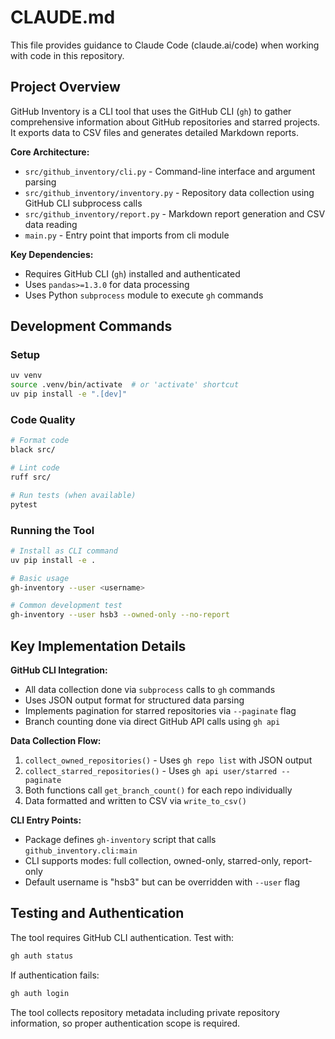 # CLAUDE.md

This file provides guidance to Claude Code (claude.ai/code) when working with code in this repository.

## Project Overview

GitHub Inventory is a CLI tool that uses the GitHub CLI (`gh`) to gather comprehensive information about GitHub repositories and starred projects. It exports data to CSV files and generates detailed Markdown reports.

**Core Architecture:**
- `src/github_inventory/cli.py` - Command-line interface and argument parsing
- `src/github_inventory/inventory.py` - Repository data collection using GitHub CLI subprocess calls
- `src/github_inventory/report.py` - Markdown report generation and CSV data reading
- `main.py` - Entry point that imports from cli module

**Key Dependencies:**
- Requires GitHub CLI (`gh`) installed and authenticated
- Uses `pandas>=1.3.0` for data processing
- Uses Python `subprocess` module to execute `gh` commands

## Development Commands

### Setup
```bash
uv venv
source .venv/bin/activate  # or 'activate' shortcut
uv pip install -e ".[dev]"
```

### Code Quality
```bash
# Format code
black src/

# Lint code
ruff src/

# Run tests (when available)
pytest
```

### Running the Tool
```bash
# Install as CLI command
uv pip install -e .

# Basic usage
gh-inventory --user <username>

# Common development test
gh-inventory --user hsb3 --owned-only --no-report
```

## Key Implementation Details

**GitHub CLI Integration:**
- All data collection done via `subprocess` calls to `gh` commands
- Uses JSON output format for structured data parsing
- Implements pagination for starred repositories via `--paginate` flag
- Branch counting done via direct GitHub API calls using `gh api`

**Data Collection Flow:**
1. `collect_owned_repositories()` - Uses `gh repo list` with JSON output
2. `collect_starred_repositories()` - Uses `gh api user/starred --paginate`
3. Both functions call `get_branch_count()` for each repo individually
4. Data formatted and written to CSV via `write_to_csv()`

**CLI Entry Points:**
- Package defines `gh-inventory` script that calls `github_inventory.cli:main`
- CLI supports modes: full collection, owned-only, starred-only, report-only
- Default username is "hsb3" but can be overridden with `--user` flag

## Testing and Authentication

The tool requires GitHub CLI authentication. Test with:
```bash
gh auth status
```

If authentication fails:
```bash
gh auth login
```

The tool collects repository metadata including private repository information, so proper authentication scope is required.